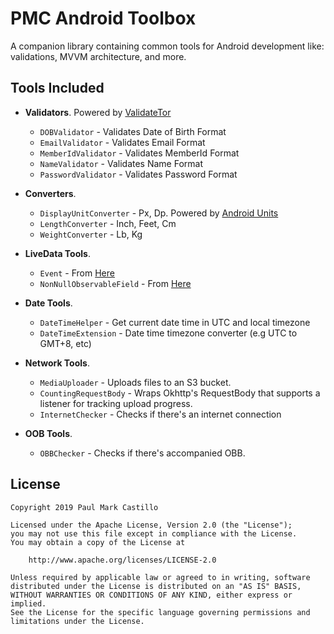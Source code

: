 # PMC Android Toolbox

A companion library containing common tools for Android development like: validations, MVVM architecture, and more.


## Tools Included

* __Validators__. Powered by [ValidateTor](https://github.com/nisrulz/validatetor)

    * `DOBValidator` - Validates Date of Birth Format
    * `EmailValidator` - Validates Email Format
    * `MemberIdValidator` - Validates MemberId Format
    * `NameValidator` - Validates Name Format
    * `PasswordValidator` - Validates Password Format

* __Converters__.

    * `DisplayUnitConverter` - Px, Dp. Powered by [Android Units](https://github.com/kevelbreh/androidunits)
    * `LengthConverter` - Inch, Feet, Cm
    * `WeightConverter` - Lb, Kg

* __LiveData Tools__.

    * `Event` - From [Here](https://github.com/google/iosched/blob/master/shared/src/main/java/com/google/samples/apps/iosched/shared/result/Event.kt)
    * `NonNullObservableField` - From [Here](https://medium.com/meesho-tech/non-null-observablefield-in-kotlin-bd72d31ab54f)
    
* __Date Tools__.
    
    * `DateTimeHelper` - Get current date time in UTC and local timezone
    * `DateTimeExtension` - Date time timezone converter (e.g UTC to GMT+8, etc)
    
* __Network Tools__.

   * `MediaUploader` - Uploads files to an S3 bucket. 
   * `CountingRequestBody` - Wraps Okhttp's RequestBody that supports a listener for tracking upload progress.
   * `InternetChecker` - Checks if there's an internet connection

* __OOB Tools__.

   * `OBBChecker` - Checks if there's accompanied OBB.


## License

```
Copyright 2019 Paul Mark Castillo

Licensed under the Apache License, Version 2.0 (the "License");
you may not use this file except in compliance with the License.
You may obtain a copy of the License at

    http://www.apache.org/licenses/LICENSE-2.0

Unless required by applicable law or agreed to in writing, software
distributed under the License is distributed on an "AS IS" BASIS,
WITHOUT WARRANTIES OR CONDITIONS OF ANY KIND, either express or implied.
See the License for the specific language governing permissions and
limitations under the License.
```

